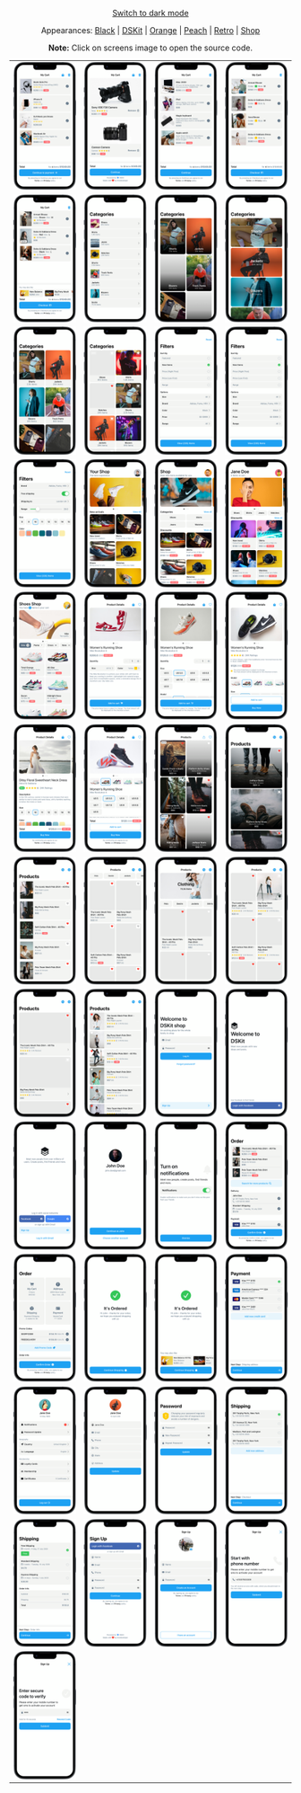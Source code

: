 <p align='center'><a href="ScreensGallery_Dark_dark.md">Switch to dark mode</a></p>
<p align='center'>Appearances:
<a href="ScreensGallery_Black_light.md">Black</a> | <a href="ScreensGallery_DSKit_light.md">DSKit</a> | <a href="ScreensGallery_Orange_light.md">Orange</a> | <a href="ScreensGallery_Peach_light.md">Peach</a> | <a href="ScreensGallery_Retro_light.md">Retro</a> | <a href="ScreensGallery_Shop_light.md">Shop</a>
</p>
<p align='center'><b>Note:</b> Click on screens image to open the source code.</p>
<table style="border-collapse: collapse; border: none;">
<tr>
<td><a href="DSKitExplorer/Screens/./CartScreen1.Dark_light.swift" target="_blank"><img src="Content/Screenshots/./CartScreen1.Dark_light_screenshot_framed.png" class="img-fluid rounded work-image" alt="CartScreen1.Dark_light_screenshot_framed.png"></a></td>
<td><a href="DSKitExplorer/Screens/./CartScreen2.Dark_light.swift" target="_blank"><img src="Content/Screenshots/./CartScreen2.Dark_light_screenshot_framed.png" class="img-fluid rounded work-image" alt="CartScreen2.Dark_light_screenshot_framed.png"></a></td>
<td><a href="DSKitExplorer/Screens/./CartScreen3.Dark_light.swift" target="_blank"><img src="Content/Screenshots/./CartScreen3.Dark_light_screenshot_framed.png" class="img-fluid rounded work-image" alt="CartScreen3.Dark_light_screenshot_framed.png"></a></td>
<td><a href="DSKitExplorer/Screens/./CartScreen4.Dark_light.swift" target="_blank"><img src="Content/Screenshots/./CartScreen4.Dark_light_screenshot_framed.png" class="img-fluid rounded work-image" alt="CartScreen4.Dark_light_screenshot_framed.png"></a></td>
</tr>
<tr>
<td><a href="DSKitExplorer/Screens/./CartScreen5.Dark_light.swift" target="_blank"><img src="Content/Screenshots/./CartScreen5.Dark_light_screenshot_framed.png" class="img-fluid rounded work-image" alt="CartScreen5.Dark_light_screenshot_framed.png"></a></td>
<td><a href="DSKitExplorer/Screens/./Categories1.Dark_light.swift" target="_blank"><img src="Content/Screenshots/./Categories1.Dark_light_screenshot_framed.png" class="img-fluid rounded work-image" alt="Categories1.Dark_light_screenshot_framed.png"></a></td>
<td><a href="DSKitExplorer/Screens/./Categories2.Dark_light.swift" target="_blank"><img src="Content/Screenshots/./Categories2.Dark_light_screenshot_framed.png" class="img-fluid rounded work-image" alt="Categories2.Dark_light_screenshot_framed.png"></a></td>
<td><a href="DSKitExplorer/Screens/./Categories3.Dark_light.swift" target="_blank"><img src="Content/Screenshots/./Categories3.Dark_light_screenshot_framed.png" class="img-fluid rounded work-image" alt="Categories3.Dark_light_screenshot_framed.png"></a></td>
</tr>
<tr>
<td><a href="DSKitExplorer/Screens/./Categories4.Dark_light.swift" target="_blank"><img src="Content/Screenshots/./Categories4.Dark_light_screenshot_framed.png" class="img-fluid rounded work-image" alt="Categories4.Dark_light_screenshot_framed.png"></a></td>
<td><a href="DSKitExplorer/Screens/./Categories5.Dark_light.swift" target="_blank"><img src="Content/Screenshots/./Categories5.Dark_light_screenshot_framed.png" class="img-fluid rounded work-image" alt="Categories5.Dark_light_screenshot_framed.png"></a></td>
<td><a href="DSKitExplorer/Screens/./Filters1.Dark_light.swift" target="_blank"><img src="Content/Screenshots/./Filters1.Dark_light_screenshot_framed.png" class="img-fluid rounded work-image" alt="Filters1.Dark_light_screenshot_framed.png"></a></td>
<td><a href="DSKitExplorer/Screens/./Filters2.Dark_light.swift" target="_blank"><img src="Content/Screenshots/./Filters2.Dark_light_screenshot_framed.png" class="img-fluid rounded work-image" alt="Filters2.Dark_light_screenshot_framed.png"></a></td>
</tr>
<tr>
<td><a href="DSKitExplorer/Screens/./Filters3.Dark_light.swift" target="_blank"><img src="Content/Screenshots/./Filters3.Dark_light_screenshot_framed.png" class="img-fluid rounded work-image" alt="Filters3.Dark_light_screenshot_framed.png"></a></td>
<td><a href="DSKitExplorer/Screens/./HomeScreen1.Dark_light.swift" target="_blank"><img src="Content/Screenshots/./HomeScreen1.Dark_light_screenshot_framed.png" class="img-fluid rounded work-image" alt="HomeScreen1.Dark_light_screenshot_framed.png"></a></td>
<td><a href="DSKitExplorer/Screens/./HomeScreen2.Dark_light.swift" target="_blank"><img src="Content/Screenshots/./HomeScreen2.Dark_light_screenshot_framed.png" class="img-fluid rounded work-image" alt="HomeScreen2.Dark_light_screenshot_framed.png"></a></td>
<td><a href="DSKitExplorer/Screens/./HomeScreen3.Dark_light.swift" target="_blank"><img src="Content/Screenshots/./HomeScreen3.Dark_light_screenshot_framed.png" class="img-fluid rounded work-image" alt="HomeScreen3.Dark_light_screenshot_framed.png"></a></td>
</tr>
<tr>
<td><a href="DSKitExplorer/Screens/./HomeScreen4.Dark_light.swift" target="_blank"><img src="Content/Screenshots/./HomeScreen4.Dark_light_screenshot_framed.png" class="img-fluid rounded work-image" alt="HomeScreen4.Dark_light_screenshot_framed.png"></a></td>
<td><a href="DSKitExplorer/Screens/./ItemDetails1.Dark_light.swift" target="_blank"><img src="Content/Screenshots/./ItemDetails1.Dark_light_screenshot_framed.png" class="img-fluid rounded work-image" alt="ItemDetails1.Dark_light_screenshot_framed.png"></a></td>
<td><a href="DSKitExplorer/Screens/./ItemDetails2.Dark_light.swift" target="_blank"><img src="Content/Screenshots/./ItemDetails2.Dark_light_screenshot_framed.png" class="img-fluid rounded work-image" alt="ItemDetails2.Dark_light_screenshot_framed.png"></a></td>
<td><a href="DSKitExplorer/Screens/./ItemDetails3.Dark_light.swift" target="_blank"><img src="Content/Screenshots/./ItemDetails3.Dark_light_screenshot_framed.png" class="img-fluid rounded work-image" alt="ItemDetails3.Dark_light_screenshot_framed.png"></a></td>
</tr>
<tr>
<td><a href="DSKitExplorer/Screens/./ItemDetails4.Dark_light.swift" target="_blank"><img src="Content/Screenshots/./ItemDetails4.Dark_light_screenshot_framed.png" class="img-fluid rounded work-image" alt="ItemDetails4.Dark_light_screenshot_framed.png"></a></td>
<td><a href="DSKitExplorer/Screens/./ItemDetails5.Dark_light.swift" target="_blank"><img src="Content/Screenshots/./ItemDetails5.Dark_light_screenshot_framed.png" class="img-fluid rounded work-image" alt="ItemDetails5.Dark_light_screenshot_framed.png"></a></td>
<td><a href="DSKitExplorer/Screens/./Items1.Dark_light.swift" target="_blank"><img src="Content/Screenshots/./Items1.Dark_light_screenshot_framed.png" class="img-fluid rounded work-image" alt="Items1.Dark_light_screenshot_framed.png"></a></td>
<td><a href="DSKitExplorer/Screens/./Items2.Dark_light.swift" target="_blank"><img src="Content/Screenshots/./Items2.Dark_light_screenshot_framed.png" class="img-fluid rounded work-image" alt="Items2.Dark_light_screenshot_framed.png"></a></td>
</tr>
<tr>
<td><a href="DSKitExplorer/Screens/./Items3.Dark_light.swift" target="_blank"><img src="Content/Screenshots/./Items3.Dark_light_screenshot_framed.png" class="img-fluid rounded work-image" alt="Items3.Dark_light_screenshot_framed.png"></a></td>
<td><a href="DSKitExplorer/Screens/./Items4.Dark_light.swift" target="_blank"><img src="Content/Screenshots/./Items4.Dark_light_screenshot_framed.png" class="img-fluid rounded work-image" alt="Items4.Dark_light_screenshot_framed.png"></a></td>
<td><a href="DSKitExplorer/Screens/./Items5.Dark_light.swift" target="_blank"><img src="Content/Screenshots/./Items5.Dark_light_screenshot_framed.png" class="img-fluid rounded work-image" alt="Items5.Dark_light_screenshot_framed.png"></a></td>
<td><a href="DSKitExplorer/Screens/./Items6.Dark_light.swift" target="_blank"><img src="Content/Screenshots/./Items6.Dark_light_screenshot_framed.png" class="img-fluid rounded work-image" alt="Items6.Dark_light_screenshot_framed.png"></a></td>
</tr>
<tr>
<td><a href="DSKitExplorer/Screens/./Items7.Dark_light.swift" target="_blank"><img src="Content/Screenshots/./Items7.Dark_light_screenshot_framed.png" class="img-fluid rounded work-image" alt="Items7.Dark_light_screenshot_framed.png"></a></td>
<td><a href="DSKitExplorer/Screens/./Items8.Dark_light.swift" target="_blank"><img src="Content/Screenshots/./Items8.Dark_light_screenshot_framed.png" class="img-fluid rounded work-image" alt="Items8.Dark_light_screenshot_framed.png"></a></td>
<td><a href="DSKitExplorer/Screens/./LogInScreen1.Dark_light.swift" target="_blank"><img src="Content/Screenshots/./LogInScreen1.Dark_light_screenshot_framed.png" class="img-fluid rounded work-image" alt="LogInScreen1.Dark_light_screenshot_framed.png"></a></td>
<td><a href="DSKitExplorer/Screens/./LogInScreen2.Dark_light.swift" target="_blank"><img src="Content/Screenshots/./LogInScreen2.Dark_light_screenshot_framed.png" class="img-fluid rounded work-image" alt="LogInScreen2.Dark_light_screenshot_framed.png"></a></td>
</tr>
<tr>
<td><a href="DSKitExplorer/Screens/./LogInScreen3.Dark_light.swift" target="_blank"><img src="Content/Screenshots/./LogInScreen3.Dark_light_screenshot_framed.png" class="img-fluid rounded work-image" alt="LogInScreen3.Dark_light_screenshot_framed.png"></a></td>
<td><a href="DSKitExplorer/Screens/./LogInScreen4.Dark_light.swift" target="_blank"><img src="Content/Screenshots/./LogInScreen4.Dark_light_screenshot_framed.png" class="img-fluid rounded work-image" alt="LogInScreen4.Dark_light_screenshot_framed.png"></a></td>
<td><a href="DSKitExplorer/Screens/./NotificationsScreen1.Dark_light.swift" target="_blank"><img src="Content/Screenshots/./NotificationsScreen1.Dark_light_screenshot_framed.png" class="img-fluid rounded work-image" alt="NotificationsScreen1.Dark_light_screenshot_framed.png"></a></td>
<td><a href="DSKitExplorer/Screens/./Order1.Dark_light.swift" target="_blank"><img src="Content/Screenshots/./Order1.Dark_light_screenshot_framed.png" class="img-fluid rounded work-image" alt="Order1.Dark_light_screenshot_framed.png"></a></td>
</tr>
<tr>
<td><a href="DSKitExplorer/Screens/./Order2.Dark_light.swift" target="_blank"><img src="Content/Screenshots/./Order2.Dark_light_screenshot_framed.png" class="img-fluid rounded work-image" alt="Order2.Dark_light_screenshot_framed.png"></a></td>
<td><a href="DSKitExplorer/Screens/./Order3.Dark_light.swift" target="_blank"><img src="Content/Screenshots/./Order3.Dark_light_screenshot_framed.png" class="img-fluid rounded work-image" alt="Order3.Dark_light_screenshot_framed.png"></a></td>
<td><a href="DSKitExplorer/Screens/./Order4.Dark_light.swift" target="_blank"><img src="Content/Screenshots/./Order4.Dark_light_screenshot_framed.png" class="img-fluid rounded work-image" alt="Order4.Dark_light_screenshot_framed.png"></a></td>
<td><a href="DSKitExplorer/Screens/./Payment1.Dark_light.swift" target="_blank"><img src="Content/Screenshots/./Payment1.Dark_light_screenshot_framed.png" class="img-fluid rounded work-image" alt="Payment1.Dark_light_screenshot_framed.png"></a></td>
</tr>
<tr>
<td><a href="DSKitExplorer/Screens/./ProfileScreen1.Dark_light.swift" target="_blank"><img src="Content/Screenshots/./ProfileScreen1.Dark_light_screenshot_framed.png" class="img-fluid rounded work-image" alt="ProfileScreen1.Dark_light_screenshot_framed.png"></a></td>
<td><a href="DSKitExplorer/Screens/./ProfileScreen2.Dark_light.swift" target="_blank"><img src="Content/Screenshots/./ProfileScreen2.Dark_light_screenshot_framed.png" class="img-fluid rounded work-image" alt="ProfileScreen2.Dark_light_screenshot_framed.png"></a></td>
<td><a href="DSKitExplorer/Screens/./ProfileScreen3.Dark_light.swift" target="_blank"><img src="Content/Screenshots/./ProfileScreen3.Dark_light_screenshot_framed.png" class="img-fluid rounded work-image" alt="ProfileScreen3.Dark_light_screenshot_framed.png"></a></td>
<td><a href="DSKitExplorer/Screens/./Shipping1.Dark_light.swift" target="_blank"><img src="Content/Screenshots/./Shipping1.Dark_light_screenshot_framed.png" class="img-fluid rounded work-image" alt="Shipping1.Dark_light_screenshot_framed.png"></a></td>
</tr>
<tr>
<td><a href="DSKitExplorer/Screens/./Shipping2.Dark_light.swift" target="_blank"><img src="Content/Screenshots/./Shipping2.Dark_light_screenshot_framed.png" class="img-fluid rounded work-image" alt="Shipping2.Dark_light_screenshot_framed.png"></a></td>
<td><a href="DSKitExplorer/Screens/./SignUpScreen1.Dark_light.swift" target="_blank"><img src="Content/Screenshots/./SignUpScreen1.Dark_light_screenshot_framed.png" class="img-fluid rounded work-image" alt="SignUpScreen1.Dark_light_screenshot_framed.png"></a></td>
<td><a href="DSKitExplorer/Screens/./SignUpScreen2.Dark_light.swift" target="_blank"><img src="Content/Screenshots/./SignUpScreen2.Dark_light_screenshot_framed.png" class="img-fluid rounded work-image" alt="SignUpScreen2.Dark_light_screenshot_framed.png"></a></td>
<td><a href="DSKitExplorer/Screens/./SignUpScreen3.Dark_light.swift" target="_blank"><img src="Content/Screenshots/./SignUpScreen3.Dark_light_screenshot_framed.png" class="img-fluid rounded work-image" alt="SignUpScreen3.Dark_light_screenshot_framed.png"></a></td>
</tr>
<tr>
<td><a href="DSKitExplorer/Screens/./SignUpScreen4.Dark_light.swift" target="_blank"><img src="Content/Screenshots/./SignUpScreen4.Dark_light_screenshot_framed.png" class="img-fluid rounded work-image" alt="SignUpScreen4.Dark_light_screenshot_framed.png"></a></td>
</tr>
</table>

